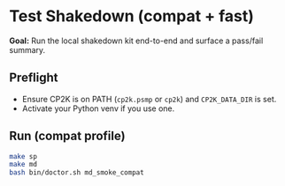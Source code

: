 # Test Shakedown (compat + fast)

**Goal:** Run the local shakedown kit end-to-end and surface a pass/fail summary.

## Preflight
- Ensure CP2K is on PATH (`cp2k.psmp` or `cp2k`) and `CP2K_DATA_DIR` is set.
- Activate your Python venv if you use one.

## Run (compat profile)
```bash
make sp
make md
bash bin/doctor.sh md_smoke_compat
